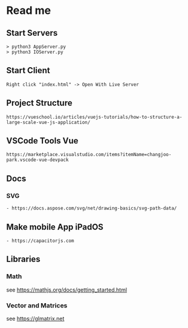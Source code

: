# Read me

## Start Servers

    > python3 AppServer.py
    > python3 IOServer.py

## Start Client

    Right click "index.html" -> Open With Live Server

## Project Structure

    https://vueschool.io/articles/vuejs-tutorials/how-to-structure-a-large-scale-vue-js-application/

## VSCode Tools Vue

    https://marketplace.visualstudio.com/items?itemName=changjoo-park.vscode-vue-devpack

## Docs

### SVG



    - https://docs.aspose.com/svg/net/drawing-basics/svg-path-data/

## Make mobile App iPadOS

    - https://capacitorjs.com

## Libraries

### Math

see https://mathjs.org/docs/getting_started.html

### Vector and Matrices

see https://glmatrix.net